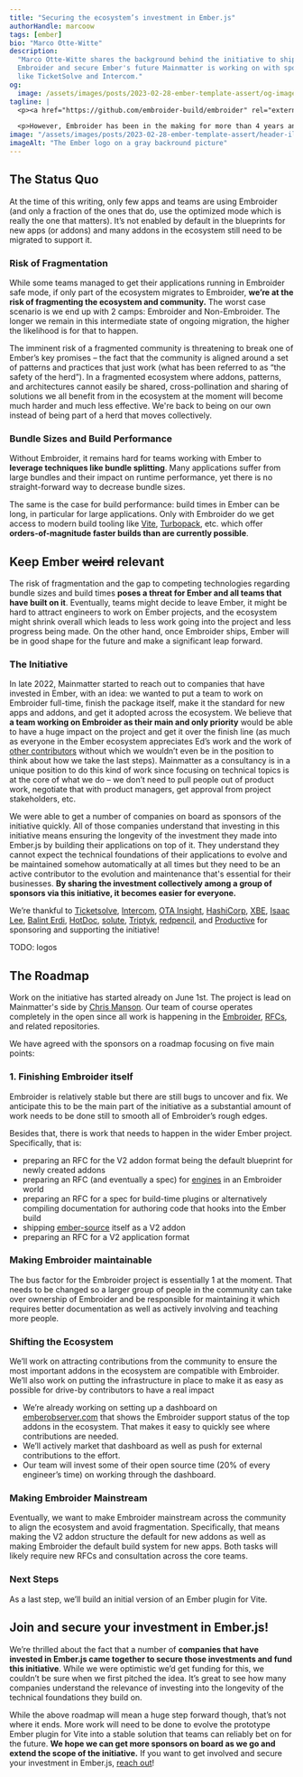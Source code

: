 ```yaml
---
title: "Securing the ecosystem’s investment in Ember.js"
authorHandle: marcoow
tags: [ember]
bio: "Marco Otte-Witte"
description:
  "Marco Otte-Witte shares the background behind the initiative to ship
  Embroider and secure Ember's future Mainmatter is working on with sponsors
  like TicketSolve and Intercom."
og:
  image: /assets/images/posts/2023-02-28-ember-template-assert/og-image.jpg
tagline: |
  <p><a href="https://github.com/embroider-build/embroider" rel="external nofollow noopener noreferrer">Embroider</a> is Ember’s new and coming build system, or really a pre-build system that translates Ember code into spec-compliant modern JavaScript so that the actual build can be handed over to tools like Webpack or Rollup. It does not only allow the Ember project to drop its current, custom build system implementation and thus take a lot of maintenance work from the team’s shoulders. Shipping Embroider also unlocks many of the new things in the coming Polaris release (the framework team shared some details on that in the <a href="https://www.youtube.com/watch?v=nPZkvGeQK2k" rel="external nofollow noopener noreferrer">AMA at Ember Europe’s Q1 meetup in March</a>).</p>

  <p>However, Embroider has been in the making for more than 4 years and is still not done. It remaining unshipped and not adopted across the Ember ecosystem poses a substantial risk for the entire Ember community and with that all companies that have built on Ember. <strong>Mainmatter, together with a group of sponsors from the Ember ecosystem, is starting an initiative to ship Embroider to secure Ember’s future and with that the investments of all teams that have built on Ember</strong>.</p>
image: "/assets/images/posts/2023-02-28-ember-template-assert/header-illustration.jpg"
imageAlt: "The Ember logo on a gray backround picture"
---
```


## The Status Quo

At the time of this writing, only few apps and teams are using Embroider (and
only a fraction of the ones that do, use the optimized mode which is really the
one that matters). It’s not enabled by default in the blueprints for new apps
(or addons) and many addons in the ecosystem still need to be migrated to
support it.

### Risk of Fragmentation

While some teams managed to get their applications running in Embroider safe
mode, if only part of the ecosystem migrates to Embroider, **we’re at the risk
of fragmenting the ecosystem and community.** The worst case scenario is we end
up with 2 camps: Embroider and Non-Embroider. The longer we remain in this
intermediate state of ongoing migration, the higher the likelihood is for that
to happen.

The imminent risk of a fragmented community is threatening to break one of
Ember’s key promises – the fact that the community is aligned around a set of
patterns and practices that just work (what has been referred to as “the safety
of the herd”). In a fragmented ecosystem where addons, patterns, and
architectures cannot easily be shared, cross-pollination and sharing of
solutions we all benefit from in the ecosystem at the moment will become much
harder and much less effective. We're back to being on our own instead of being
part of a herd that moves collectively.

### Bundle Sizes and Build Performance

Without Embroider, it remains hard for teams working with Ember to **leverage
techniques like bundle splitting**. Many applications suffer from large bundles
and their impact on runtime performance, yet there is no straight-forward way to
decrease bundle sizes.

The same is the case for build performance: build times in Ember can be long, in
particular for large applications. Only with Embroider do we get access to
modern build tooling like [Vite](https://vitejs.dev),
[Turbopack](https://turbo.build/pack), etc. which offer **orders-of-magnitude
faster builds than are currently possible**.

## Keep Ember ~~weird~~ relevant

The risk of fragmentation and the gap to competing technologies regarding bundle
sizes and build times **poses a threat for Ember and all teams that have built
on it**. Eventually, teams might decide to leave Ember, it might be hard to
attract engineers to work on Ember projects, and the ecosystem might shrink
overall which leads to less work going into the project and less progress being
made. On the other hand, once Embroider ships, Ember will be in good shape for
the future and make a significant leap forward.

### The Initiative

In late 2022, Mainmatter started to reach out to companies that have invested in
Ember, with an idea: we wanted to put a team to work on Embroider full-time,
finish the package itself, make it the standard for new apps and addons, and get
it adopted across the ecosystem. We believe that **a team working on Embroider
as their main and only priority** would be able to have a huge impact on the
project and get it over the finish line (as much as everyone in the Ember
ecosystem appreciates Ed’s work and the work of
[other contributors](https://github.com/embroider-build/embroider/graphs/contributors)
without which we wouldn’t even be in the position to think about how we take the
last steps). Mainmatter as a consultancy is in a unique position to do this kind
of work since focusing on technical topics is at the core of what we do – we
don’t need to pull people out of product work, negotiate that with product
managers, get approval from project stakeholders, etc.

We were able to get a number of companies on board as sponsors of the initiative
quickly. All of those companies understand that investing in this initiative
means ensuring the longevity of the investment they made into Ember.js by
building their applications on top of it. They understand they cannot expect the
technical foundations of their applications to evolve and be maintained somehow
automatically at all times but they need to be an active contributor to the
evolution and maintenance that's essential for their businesses. **By sharing
the investment collectively among a group of sponsors via this initiative, it
becomes easier for everyone.**

We’re thankful to [Ticketsolve](https://www.ticketsolve.com/),
[Intercom](https://www.intercom.com/),
[OTA Insight](https://www.otainsight.com/),
[HashiCorp](https://www.hashicorp.com/), [XBE](https://www.x-b-e.com/),
[Isaac Lee](https://crunchingnumbers.live/),
[Balint Erdi](https://balinterdi.com/), [HotDoc](https://www.hotdoc.com.au/),
[solute](https://www.solute.de/), [Triptyk](https://www.triptyk.eu/),
[redpencil](https://redpencil.io/), and [Productive](https://productive.io/) for
sponsoring and supporting the initiative!

TODO: logos

## The Roadmap

Work on the initiative has started already on June 1st. The project is lead on
Mainmatter's side by [Chris Manson](https://twitter.com/real_ate). Our team of
course operates completely in the open since all work is happening in the
[Embroider](http://github.com/embroider-build/embroider),
[RFCs](https://github.com/emberjs/rfcs), and related repositories.

We have agreed with the sponsors on a roadmap focusing on five main points:

### 1. Finishing Embroider itself

Embroider is relatively stable but there are still bugs to uncover and fix. We
anticipate this to be the main part of the initiative as a substantial amount of
work needs to be done still to smooth all of Embroider’s rough edges.

Besides that, there is work that needs to happen in the wider Ember project.
Specifically, that is:

- preparing an RFC for the V2 addon format being the default blueprint for newly
  created addons
- preparing an RFC (and eventually a spec) for
  [engines](http://ember-engines.com) in an Embroider world
- preparing an RFC for a spec for build-time plugins or alternatively compiling
  documentation for authoring code that hooks into the Ember build
- shipping [ember-source](https://www.npmjs.com/package/ember-source) itself as
  a V2 addon
- preparing an RFC for a V2 application format

### Making Embroider maintainable

The bus factor for the Embroider project is essentially 1 at the moment. That
needs to be changed so a larger group of people in the community can take over
ownership of Embroider and be responsible for maintaining it which requires
better documentation as well as actively involving and teaching more people.

### Shifting the Ecosystem

We’ll work on attracting contributions from the community to ensure the most
important addons in the ecosystem are compatible with Embroider. We’ll also work
on putting the infrastructure in place to make it as easy as possible for
drive-by contributors to have a real impact

- We’re already working on setting up a dashboard on
  [emberobserver.com](http://emberobserver.com) that shows the Embroider support
  status of the top addons in the ecosystem. That makes it easy to quickly see
  where contributions are needed.
- We’ll actively market that dashboard as well as push for external
  contributions to the effort.
- Our team will invest some of their open source time (20% of every engineer’s
  time) on working through the dashboard.

### Making Embroider Mainstream

Eventually, we want to make Embroider mainstream across the community to align
the ecosystem and avoid fragmentation. Specifically, that means making the V2
addon structure the default for new addons as well as making Embroider the
default build system for new apps. Both tasks will likely require new RFCs and
consultation across the core teams.

### Next Steps

As a last step, we’ll build an initial version of an Ember plugin for Vite.

## Join and secure your investment in Ember.js!

We’re thrilled about the fact that a number of **companies that have invested in
Ember.js came together to secure those investments and fund this initiative**.
While we were optimistic we’d get funding for this, we couldn’t be sure when we
first pitched the idea. It’s great to see how many companies understand the
relevance of investing into the longevity of the technical foundations they
build on.

While the above roadmap will mean a huge step forward though, that’s not where
it ends. More work will need to be done to evolve the prototype Ember plugin for
Vite into a stable solution that teams can reliably bet on for the future. **We
hope we can get more sponsors on board as we go and extend the scope of the
initiative.** If you want to get involved and secure your investment in
Ember.js, [reach out](/contact/)!
